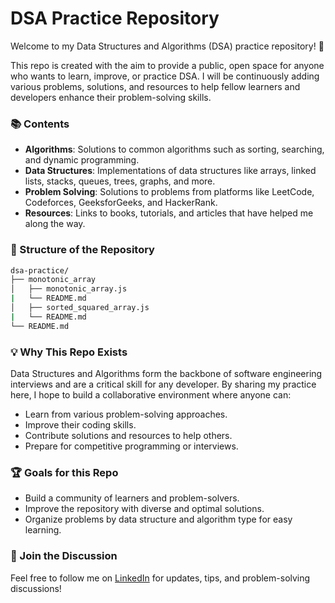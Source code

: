 # DSA Practice Repository

Welcome to my Data Structures and Algorithms (DSA) practice repository! 🎉

This repo is created with the aim to provide a public, open space for anyone who wants to learn, improve, or practice DSA. I will be continuously adding various problems, solutions, and resources to help fellow learners and developers enhance their problem-solving skills.

### 📚 Contents

- **Algorithms**: Solutions to common algorithms such as sorting, searching, and dynamic programming.
- **Data Structures**: Implementations of data structures like arrays, linked lists, stacks, queues, trees, graphs, and more.
- **Problem Solving**: Solutions to problems from platforms like LeetCode, Codeforces, GeeksforGeeks, and HackerRank.
- **Resources**: Links to books, tutorials, and articles that have helped me along the way.

### 🔎 Structure of the Repository

```bash
dsa-practice/
├── monotonic_array
│   ├── monotonic_array.js
|   └── README.md
│   ├── sorted_squared_array.js
|   └── README.md
└── README.md
```

### 💡 Why This Repo Exists

Data Structures and Algorithms form the backbone of software engineering interviews and are a critical skill for any developer. By sharing my practice here, I hope to build a collaborative environment where anyone can:

- Learn from various problem-solving approaches.
- Improve their coding skills.
- Contribute solutions and resources to help others.
- Prepare for competitive programming or interviews.

### 🏆 Goals for this Repo

- Build a community of learners and problem-solvers.
- Improve the repository with diverse and optimal solutions.
- Organize problems by data structure and algorithm type for easy learning.

### 📢 Join the Discussion

Feel free to follow me on [LinkedIn](https://in.linkedin.com/in/mantash-singh) for updates, tips, and problem-solving discussions!
